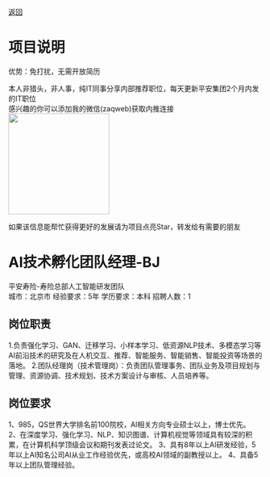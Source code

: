 [返回](../)

# 项目说明

优势：免打扰，无需开放简历

本人非猎头，非人事，纯IT同事分享内部推荐职位，每天更新平安集团2个月内发的IT职位  
感兴趣的你可以添加我的微信(zaqweb)获取内推连接  
<img src="https://github.com/zaqweb/PA-IT-JOBS/blob/master/WechatICode.jpeg"  height="200" width="200">

如果该信息能帮忙获得更好的发展请为项目点亮Star，转发给有需要的朋友

# AI技术孵化团队经理-BJ
平安寿险-寿险总部人工智能研发团队  
城市：北京市 经验要求：5年 学历要求：本科  招聘人数：1

## 岗位职责
1.负责强化学习、GAN、迁移学习、小样本学习、低资源NLP技术、多模态学习等AI前沿技术的研究及在人机交互、推荐、智能服务、智能销售、智能投资等场景的落地。
2.团队经理岗（技术管理岗）：负责团队管理事务、团队业务及项目规划与管理、资源协调、技术规划、技术方案设计与审核、人员培养等。

## 岗位要求
1、985，QS世界大学排名前100院校，AI相关方向专业硕士以上，博士优先。
2、在深度学习、强化学习、NLP、知识图谱、计算机视觉等领域具有较深的积累，在计算机科学顶级会议和期刊发表过论文。
3、具有8年以上AI研发经验，5年以上AI知名公司AI从业工作经验优先，或高校AI领域的副教授以上。
4、具备5年以上团队管理经验。




